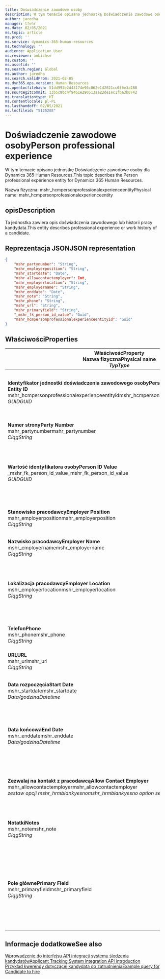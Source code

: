 ```yaml
---
title: Doświadczenie zawodowe osoby
description: W tym temacie opisano jednostkę Doświadczenie zawodowe osoby dla Dynamics 365 Human Resources.
author: jaredha
manager: tfehr
ms.date: 02/05/2021
ms.topic: article
ms.prod: ''
ms.service: dynamics-365-human-resources
ms.technology: ''
audience: Application User
ms.reviewer: anbichse
ms.custom: ''
ms.assetid: ''
ms.search.region: Global
ms.author: jaredha
ms.search.validFrom: 2021-02-05
ms.dyn365.ops.version: Human Resources
ms.openlocfilehash: 51dd993e2d43174e96c062e142021cc0f6e3a288
ms.sourcegitcommit: 33b5c8bc4f9461e290513aa22de1ec1fba3b0742
ms.translationtype: HT
ms.contentlocale: pl-PL
ms.lasthandoff: 02/05/2021
ms.locfileid: "5125288"
---
```

# <a name="person-professional-experience"></a><span data-ttu-id="8c7f3-103">Doświadczenie zawodowe osoby</span><span class="sxs-lookup"><span data-stu-id="8c7f3-103">Person professional experience</span></span>

<span data-ttu-id="8c7f3-104">W tym temacie opisano jednostkę Doświadczenie zawodowe osoby dla Dynamics 365 Human Resources.</span><span class="sxs-lookup"><span data-stu-id="8c7f3-104">This topic describes the Person professional experience entity for Dynamics 365 Human Resources.</span></span>

<span data-ttu-id="8c7f3-105">Nazwa fizyczna: mshr_hcmpersonprofessionalexperienceentity</span><span class="sxs-lookup"><span data-stu-id="8c7f3-105">Physical name: mshr_hcmpersonprofessionalexperienceentity</span></span>

## <a name="description"></a><span data-ttu-id="8c7f3-106">opis</span><span class="sxs-lookup"><span data-stu-id="8c7f3-106">Description</span></span>

<span data-ttu-id="8c7f3-107">Ta jednostka zawiera opis doświadczenia zawodowego lub historii pracy kandydata.</span><span class="sxs-lookup"><span data-stu-id="8c7f3-107">This entity describes professional experience or work history of a candidate.</span></span>

## <a name="json-representation"></a><span data-ttu-id="8c7f3-108">Reprezentacja JSON</span><span class="sxs-lookup"><span data-stu-id="8c7f3-108">JSON representation</span></span>

```json
{
    "mshr_partynumber": "String",
    "mshr_employerposition": "String",
    "mshr_startdate": "Date",
    "mshr_allowcontactemployer": Int,
    "mshr_employerlocation": "String",
    "mshr_employername": "String",
    "mshr_enddate": "Date",
    "mshr_note": "String",
    "mshr_phone": "String",
    "mshr_url": "String",
    "mshr_primaryfield": "String",
    "_mshr_fk_person_id_value": "Guid",
    "mshr_hcmpersonprofessionalexperienceentityid": "Guid"
}
```

## <a name="properties"></a><span data-ttu-id="8c7f3-109">Właściwości</span><span class="sxs-lookup"><span data-stu-id="8c7f3-109">Properties</span></span>

| <span data-ttu-id="8c7f3-110">Właściwość</span><span class="sxs-lookup"><span data-stu-id="8c7f3-110">Property</span></span><br><span data-ttu-id="8c7f3-111">**Nazwa fizyczna**</span><span class="sxs-lookup"><span data-stu-id="8c7f3-111">**Physical name**</span></span><br><span data-ttu-id="8c7f3-112">**_Typ_**</span><span class="sxs-lookup"><span data-stu-id="8c7f3-112">**_Type_**</span></span> | <span data-ttu-id="8c7f3-113">Użycie</span><span class="sxs-lookup"><span data-stu-id="8c7f3-113">Use</span></span> | <span data-ttu-id="8c7f3-114">opis</span><span class="sxs-lookup"><span data-stu-id="8c7f3-114">Description</span></span> |
| --- | --- | --- |
| <span data-ttu-id="8c7f3-115">**Identyfikator jednostki doświadczenia zawodowego osoby**</span><span class="sxs-lookup"><span data-stu-id="8c7f3-115">**Person Professional Experience Entity ID**</span></span><br><span data-ttu-id="8c7f3-116">mshr_hcmpersonprofessionalexperienceentityid</span><span class="sxs-lookup"><span data-stu-id="8c7f3-116">mshr_hcmpersonprofessionalexperienceentityid</span></span><br><span data-ttu-id="8c7f3-117">*GUID*</span><span class="sxs-lookup"><span data-stu-id="8c7f3-117">*GUID*</span></span> | <span data-ttu-id="8c7f3-118">Tylko do odczytu</span><span class="sxs-lookup"><span data-stu-id="8c7f3-118">Read-only</span></span><br><span data-ttu-id="8c7f3-119">Potrzebne</span><span class="sxs-lookup"><span data-stu-id="8c7f3-119">Required</span></span> | <span data-ttu-id="8c7f3-120">Wygenerowany przez system unikatowy identyfikator rekordu jednostki.</span><span class="sxs-lookup"><span data-stu-id="8c7f3-120">System-generated unique identifier for the entity record.</span></span> |
| <span data-ttu-id="8c7f3-121">**Numer strony**</span><span class="sxs-lookup"><span data-stu-id="8c7f3-121">**Party Number**</span></span><br><span data-ttu-id="8c7f3-122">mshr_partynumber</span><span class="sxs-lookup"><span data-stu-id="8c7f3-122">mshr_partynumber</span></span><br><span data-ttu-id="8c7f3-123">*Ciąg*</span><span class="sxs-lookup"><span data-stu-id="8c7f3-123">*String*</span></span> | <span data-ttu-id="8c7f3-124">Czytaj/zapisz</span><span class="sxs-lookup"><span data-stu-id="8c7f3-124">Read/write</span></span><br><span data-ttu-id="8c7f3-125">Potrzebne</span><span class="sxs-lookup"><span data-stu-id="8c7f3-125">Required</span></span> | <span data-ttu-id="8c7f3-126">Unikatowy identyfikator rekordu osoby kandydata.</span><span class="sxs-lookup"><span data-stu-id="8c7f3-126">Unique identifier of the person record for the candidate.</span></span> |
| <span data-ttu-id="8c7f3-127">**Wartość identyfikatora osoby**</span><span class="sxs-lookup"><span data-stu-id="8c7f3-127">**Person ID Value**</span></span><br><span data-ttu-id="8c7f3-128">_mshr_fk_person_id_value</span><span class="sxs-lookup"><span data-stu-id="8c7f3-128">_mshr_fk_person_id_value</span></span><br><span data-ttu-id="8c7f3-129">*GUID*</span><span class="sxs-lookup"><span data-stu-id="8c7f3-129">*GUID*</span></span> | <span data-ttu-id="8c7f3-130">Tylko do odczytu</span><span class="sxs-lookup"><span data-stu-id="8c7f3-130">Read-only</span></span><br><span data-ttu-id="8c7f3-131">Potrzebne</span><span class="sxs-lookup"><span data-stu-id="8c7f3-131">Required</span></span><br><span data-ttu-id="8c7f3-132">Klucz obcy: mshr_dirpersonentityid jednostki mshr_dirpersonentity</span><span class="sxs-lookup"><span data-stu-id="8c7f3-132">Foreign key: mshr_dirpersonentityid of mshr_dirpersonentity</span></span> | <span data-ttu-id="8c7f3-133">Wygenerowany przez system unikalny identyfikator dla rekordu jednostki osoby.</span><span class="sxs-lookup"><span data-stu-id="8c7f3-133">System-generated unique identifier of the person entity record.</span></span> |
| <span data-ttu-id="8c7f3-134">**Stanowisko pracodawcy**</span><span class="sxs-lookup"><span data-stu-id="8c7f3-134">**Employer Position**</span></span><br><span data-ttu-id="8c7f3-135">mshr_employerposition</span><span class="sxs-lookup"><span data-stu-id="8c7f3-135">mshr_employerposition</span></span><br><span data-ttu-id="8c7f3-136">*Ciąg*</span><span class="sxs-lookup"><span data-stu-id="8c7f3-136">*String*</span></span> | <span data-ttu-id="8c7f3-137">Czytaj/zapisz</span><span class="sxs-lookup"><span data-stu-id="8c7f3-137">Read/write</span></span><br><span data-ttu-id="8c7f3-138">Potrzebne</span><span class="sxs-lookup"><span data-stu-id="8c7f3-138">Required</span></span> | <span data-ttu-id="8c7f3-139">Stanowisko posiadane przez kandydata w trakcie zatrudnienia.</span><span class="sxs-lookup"><span data-stu-id="8c7f3-139">The position title held by the candidate while under employment.</span></span> |
| <span data-ttu-id="8c7f3-140">**Nazwisko pracodawcy**</span><span class="sxs-lookup"><span data-stu-id="8c7f3-140">**Employer Name**</span></span><br><span data-ttu-id="8c7f3-141">mshr_employername</span><span class="sxs-lookup"><span data-stu-id="8c7f3-141">mshr_employername</span></span><br><span data-ttu-id="8c7f3-142">*Ciąg*</span><span class="sxs-lookup"><span data-stu-id="8c7f3-142">*String*</span></span> | <span data-ttu-id="8c7f3-143">Czytaj/zapisz</span><span class="sxs-lookup"><span data-stu-id="8c7f3-143">Read/write</span></span><br><span data-ttu-id="8c7f3-144">Potrzebne</span><span class="sxs-lookup"><span data-stu-id="8c7f3-144">Required</span></span> | <span data-ttu-id="8c7f3-145">Nazwisko pracodawcy.</span><span class="sxs-lookup"><span data-stu-id="8c7f3-145">The name of the employer.</span></span> |
| <span data-ttu-id="8c7f3-146">**Lokalizacja pracodawcy**</span><span class="sxs-lookup"><span data-stu-id="8c7f3-146">**Employer Location**</span></span><br><span data-ttu-id="8c7f3-147">mshr_employerlocation</span><span class="sxs-lookup"><span data-stu-id="8c7f3-147">mshr_employerlocation</span></span><br><span data-ttu-id="8c7f3-148">*Ciąg*</span><span class="sxs-lookup"><span data-stu-id="8c7f3-148">*String*</span></span> | <span data-ttu-id="8c7f3-149">Czytaj/zapisz</span><span class="sxs-lookup"><span data-stu-id="8c7f3-149">Read/write</span></span><br><span data-ttu-id="8c7f3-150">Opcjonalny</span><span class="sxs-lookup"><span data-stu-id="8c7f3-150">Optional</span></span> | <span data-ttu-id="8c7f3-151">Lokalizacja pracodawcy.</span><span class="sxs-lookup"><span data-stu-id="8c7f3-151">The employer’s location.</span></span> <span data-ttu-id="8c7f3-152">Maksymalna długość: 60.</span><span class="sxs-lookup"><span data-stu-id="8c7f3-152">Max length: 60.</span></span> <span data-ttu-id="8c7f3-153">Nie zdefiniowano określonego formatu ani nie jest wymagany.</span><span class="sxs-lookup"><span data-stu-id="8c7f3-153">No specific format defined or required.</span></span> |
| <span data-ttu-id="8c7f3-154">**Telefon**</span><span class="sxs-lookup"><span data-stu-id="8c7f3-154">**Phone**</span></span><br><span data-ttu-id="8c7f3-155">mshr_phone</span><span class="sxs-lookup"><span data-stu-id="8c7f3-155">mshr_phone</span></span><br><span data-ttu-id="8c7f3-156">*Ciąg*</span><span class="sxs-lookup"><span data-stu-id="8c7f3-156">*String*</span></span> | <span data-ttu-id="8c7f3-157">Czytaj/zapisz</span><span class="sxs-lookup"><span data-stu-id="8c7f3-157">Read/write</span></span><br><span data-ttu-id="8c7f3-158">Opcjonalny</span><span class="sxs-lookup"><span data-stu-id="8c7f3-158">Optional</span></span> | <span data-ttu-id="8c7f3-159">Numer telefonu pracodawcy.</span><span class="sxs-lookup"><span data-stu-id="8c7f3-159">The employer’s phone number.</span></span> |
| <span data-ttu-id="8c7f3-160">**URL**</span><span class="sxs-lookup"><span data-stu-id="8c7f3-160">**URL**</span></span><br><span data-ttu-id="8c7f3-161">mshr_url</span><span class="sxs-lookup"><span data-stu-id="8c7f3-161">mshr_url</span></span><br><span data-ttu-id="8c7f3-162">*Ciąg*</span><span class="sxs-lookup"><span data-stu-id="8c7f3-162">*String*</span></span> | <span data-ttu-id="8c7f3-163">Czytaj/zapisz</span><span class="sxs-lookup"><span data-stu-id="8c7f3-163">Read/write</span></span><br><span data-ttu-id="8c7f3-164">Opcjonalny</span><span class="sxs-lookup"><span data-stu-id="8c7f3-164">Optional</span></span> | <span data-ttu-id="8c7f3-165">Adres URL witryny sieci web pracodawcy.</span><span class="sxs-lookup"><span data-stu-id="8c7f3-165">The URL of the employer’s website.</span></span> |
| <span data-ttu-id="8c7f3-166">**Data rozpoczęcia**</span><span class="sxs-lookup"><span data-stu-id="8c7f3-166">**Start Date**</span></span><br><span data-ttu-id="8c7f3-167">mshr_startdate</span><span class="sxs-lookup"><span data-stu-id="8c7f3-167">mshr_startdate</span></span><br><span data-ttu-id="8c7f3-168">*Data/godzina*</span><span class="sxs-lookup"><span data-stu-id="8c7f3-168">*Datetime*</span></span> | <span data-ttu-id="8c7f3-169">Czytaj/zapisz</span><span class="sxs-lookup"><span data-stu-id="8c7f3-169">Read/write</span></span><br><span data-ttu-id="8c7f3-170">Potrzebne</span><span class="sxs-lookup"><span data-stu-id="8c7f3-170">Required</span></span> | <span data-ttu-id="8c7f3-171">Data rozpoczęcia zatrudnienia kandydata.</span><span class="sxs-lookup"><span data-stu-id="8c7f3-171">The start date of the candidate’s employment.</span></span> |
| <span data-ttu-id="8c7f3-172">**Data końcowa**</span><span class="sxs-lookup"><span data-stu-id="8c7f3-172">**End Date**</span></span><br><span data-ttu-id="8c7f3-173">mshr_enddate</span><span class="sxs-lookup"><span data-stu-id="8c7f3-173">mshr_enddate</span></span><br><span data-ttu-id="8c7f3-174">*Data/godzina*</span><span class="sxs-lookup"><span data-stu-id="8c7f3-174">*Datetime*</span></span> | <span data-ttu-id="8c7f3-175">Czytaj/zapisz</span><span class="sxs-lookup"><span data-stu-id="8c7f3-175">Read/write</span></span><br><span data-ttu-id="8c7f3-176">Opcjonalny</span><span class="sxs-lookup"><span data-stu-id="8c7f3-176">Optional</span></span> | <span data-ttu-id="8c7f3-177">Data zakończenia zatrudnienia kandydata lub nieważna, jeśli kandydat nadal jest tutaj zatrudniony.</span><span class="sxs-lookup"><span data-stu-id="8c7f3-177">The end date of the candidate’s employment, or null if the candidate is still employed here.</span></span> |
| <span data-ttu-id="8c7f3-178">**Zezwalaj na kontakt z pracodawcą**</span><span class="sxs-lookup"><span data-stu-id="8c7f3-178">**Allow Contact Employer**</span></span><br><span data-ttu-id="8c7f3-179">mshr_allowcontactemployer</span><span class="sxs-lookup"><span data-stu-id="8c7f3-179">mshr_allowcontactemployer</span></span><br><span data-ttu-id="8c7f3-180">*zestaw opcji mshr_hrmblankyesno*</span><span class="sxs-lookup"><span data-stu-id="8c7f3-180">*mshr_hrmblankyesno option set*</span></span> | <span data-ttu-id="8c7f3-181">Czytaj/zapisz</span><span class="sxs-lookup"><span data-stu-id="8c7f3-181">Read/write</span></span><br><span data-ttu-id="8c7f3-182">Opcjonalny</span><span class="sxs-lookup"><span data-stu-id="8c7f3-182">Optional</span></span> | <span data-ttu-id="8c7f3-183">Wskazuje, czy kandydat umożliwia kontakt z poprzednim pracodawcą.</span><span class="sxs-lookup"><span data-stu-id="8c7f3-183">Signifies whether the candidate allows contacting the previous employer.</span></span> |
| <span data-ttu-id="8c7f3-184">**Notatki**</span><span class="sxs-lookup"><span data-stu-id="8c7f3-184">**Notes**</span></span><br><span data-ttu-id="8c7f3-185">mshr_note</span><span class="sxs-lookup"><span data-stu-id="8c7f3-185">mshr_note</span></span><br><span data-ttu-id="8c7f3-186">*Ciąg*</span><span class="sxs-lookup"><span data-stu-id="8c7f3-186">*String*</span></span> | <span data-ttu-id="8c7f3-187">Czytaj/zapisz</span><span class="sxs-lookup"><span data-stu-id="8c7f3-187">Read/write</span></span><br><span data-ttu-id="8c7f3-188">Opcjonalny</span><span class="sxs-lookup"><span data-stu-id="8c7f3-188">Optional</span></span> | <span data-ttu-id="8c7f3-189">Notatki do wykorzystania przez rekrutację lub menedżera ds. zatrudniania.</span><span class="sxs-lookup"><span data-stu-id="8c7f3-189">Notes for use by the recruiter or hiring manager.</span></span> |
| <span data-ttu-id="8c7f3-190">**Pole główne**</span><span class="sxs-lookup"><span data-stu-id="8c7f3-190">**Primary Field**</span></span><br><span data-ttu-id="8c7f3-191">mshr_primaryfield</span><span class="sxs-lookup"><span data-stu-id="8c7f3-191">mshr_primaryfield</span></span><br><span data-ttu-id="8c7f3-192">*Ciąg*</span><span class="sxs-lookup"><span data-stu-id="8c7f3-192">*String*</span></span> | <span data-ttu-id="8c7f3-193">Tylko do odczytu</span><span class="sxs-lookup"><span data-stu-id="8c7f3-193">Read-only</span></span><br><span data-ttu-id="8c7f3-194">Potrzebne</span><span class="sxs-lookup"><span data-stu-id="8c7f3-194">Required</span></span> | <span data-ttu-id="8c7f3-195">Pole używane jako podstawowy identyfikator rekordu jednostki.</span><span class="sxs-lookup"><span data-stu-id="8c7f3-195">Field used as a primary identifier of the entity record.</span></span> <span data-ttu-id="8c7f3-196">Kombinacja numeru strony, daty rozpoczęcia, stanowiska pracodawcy i imię pracodawcy.</span><span class="sxs-lookup"><span data-stu-id="8c7f3-196">Combination of party number, start date, employer position, and employer name.</span></span> |

## <a name="see-also"></a><span data-ttu-id="8c7f3-197">Informacje dodatkowe</span><span class="sxs-lookup"><span data-stu-id="8c7f3-197">See also</span></span>

[<span data-ttu-id="8c7f3-198">Wprowadzenie do interfejsu API integracji systemu śledzenia kandydatów</span><span class="sxs-lookup"><span data-stu-id="8c7f3-198">Applicant Tracking System integration API introduction</span></span>](hr-admin-integration-ats-api-introduction.md)<br>
[<span data-ttu-id="8c7f3-199">Przykład kwerendy dotyczącej kandydata do zatrudnienia</span><span class="sxs-lookup"><span data-stu-id="8c7f3-199">Example query for Candidate to hire</span></span>](hr-admin-integration-ats-api-candidate-to-hire-example-query.md)

